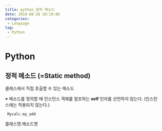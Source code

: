 ```yaml
---
title: python_정적 메소드
date: 2019-08-28 20:19:00
categories:
 - Language
tag:
 - Python
---
```


# Python

## 정적 메소드 (=Static method)

클래스에서 직접 호출할 수 있는 메소드

※ 메소드를 정의할 때 인스턴스 객체를 참조하는 **self** 인자를 선언하지 않는다. (인스턴스에는 적용되지 않는다.)



``` Mycalc.my_add```

클래스명.메소드명


